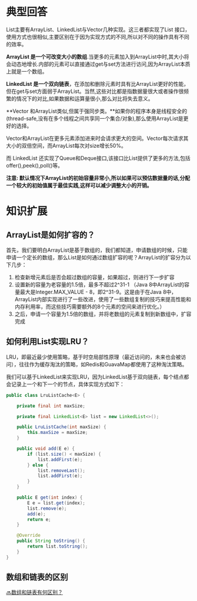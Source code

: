 # 典型回答
List主要有ArrayList、LinkedList与Vector几种实现。这三者都实现了List 接口，使用方式也很相似,主要区别在于因为实现方式的不同,所以对不同的操作具有不同的效率。



**ArrayList 是一个可改变大小的数组**.当更多的元素加入到ArrayList中时,其大小将会动态地增长.内部的元素可以直接通过get与set方法进行访问,因为ArrayList本质上就是一个数组。



**LinkedList 是一个双向链表**，在添加和删除元素时具有比ArrayList更好的性能，但在get与set方面弱于ArrayList。当然,这些对比都是指数据量很大或者操作很频繁的情况下的对比,如果数据和运算量很小,那么对比将失去意义。



**Vector 和ArrayList类似,但属于强同步类。**如果你的程序本身是线程安全的(thread-safe,没有在多个线程之间共享同一个集合/对象),那么使用ArrayList是更好的选择。



Vector和ArrayList在更多元素添加进来时会请求更大的空间。Vector每次请求其大小的双倍空间，而ArrayList每次对size增长50%。



而 LinkedList 还实现了Queue和Deque接口,该接口比List提供了更多的方法,包括offer(),peek(),poll()等。



**注意: 默认情况下ArrayList的初始容量非常小,所以如果可以预估数据量的话,分配一个较大的初始值属于最佳实践,这样可以减少调整大小的开销。**

# 知识扩展
## ArrayList是如何扩容的？
首先，我们要明白ArrayList是基于数组的，我们都知道，申请数组的时候，只能申请一个定长的数组，那么List是如何通过数组扩容的呢？ArrayList的扩容分为以下几步：

1. 检查新增元素后是否会超过数组的容量，如果超过，则进行下一步扩容
2. 设置新的容量为老容量的1.5倍，最多不超过2^31-1 （Java 8中ArrayList的容量最大是Integer.MAX_VALUE - 8，即2^31-9。这是由于在Java 8中，ArrayList内部实现进行了一些改进，使用了一些数组复制的技巧来提高性能和内存利用率，而这些技巧需要额外的8个元素的空间来进行优化。）
3. 之后，申请一个容量为1.5倍的数组，并将老数组的元素复制到新数组中，扩容完成

## 如何利用List实现LRU？
LRU，即最近最少使用策略，基于时空局部性原理（最近访问的，未来也会被访问），往往作为缓存淘汰的策略，如Redis和GuavaMap都使用了这种淘汰策略。

我们可以基于LinkedList来实现LRU，因为LinkedList基于双向链表，每个结点都会记录上一个和下一个的节点，具体实现方式如下：

```java
public class LruListCache<E> {

    private final int maxSize;

    private final LinkedList<E> list = new LinkedList<>();

    public LruListCache(int maxSize) {
        this.maxSize = maxSize;
    }

    public void add(E e) {
        if (list.size() < maxSize) {
            list.addFirst(e);
        } else {
            list.removeLast();
            list.addFirst(e);
        }
    }

    public E get(int index) {
        E e = list.get(index);
        list.remove(e);
        add(e);
        return e;
    }

    @Override
    public String toString() {
        return list.toString();
    }
}

```

## 数组和链表的区别
[🔜数组和链表有何区别？](https://www.yuque.com/hollis666/qyhor6/feley4pfqbz6pkr0)

